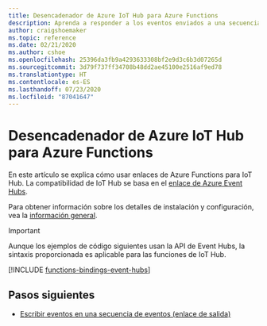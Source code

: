 ```yaml
---
title: Desencadenador de Azure IoT Hub para Azure Functions
description: Aprenda a responder a los eventos enviados a una secuencia de eventos de IoT Hub en Azure Functions.
author: craigshoemaker
ms.topic: reference
ms.date: 02/21/2020
ms.author: cshoe
ms.openlocfilehash: 25396da3fb9a4293633308bf2e9d3c6b3d07265d
ms.sourcegitcommit: 3d79f737ff34708b48dd2ae45100e2516af9ed78
ms.translationtype: HT
ms.contentlocale: es-ES
ms.lasthandoff: 07/23/2020
ms.locfileid: "87041647"
---
```

# <a name="azure-iot-hub-trigger-for-azure-functions"></a>Desencadenador de Azure IoT Hub para Azure Functions

En este artículo se explica cómo usar enlaces de Azure Functions para IoT Hub. La compatibilidad de IoT Hub se basa en el [enlace de Azure Event Hubs](functions-bindings-event-hubs.md).

Para obtener información sobre los detalles de instalación y configuración, vea la [información general](functions-bindings-event-iot.md).

> [!IMPORTANT]
> Aunque los ejemplos de código siguientes usan la API de Event Hubs, la sintaxis proporcionada es aplicable para las funciones de IoT Hub.

[!INCLUDE [functions-bindings-event-hubs](../../includes/functions-bindings-event-hubs-trigger.md)]

## <a name="next-steps"></a>Pasos siguientes

- [Escribir eventos en una secuencia de eventos (enlace de salida)](./functions-bindings-event-iot-output.md)
